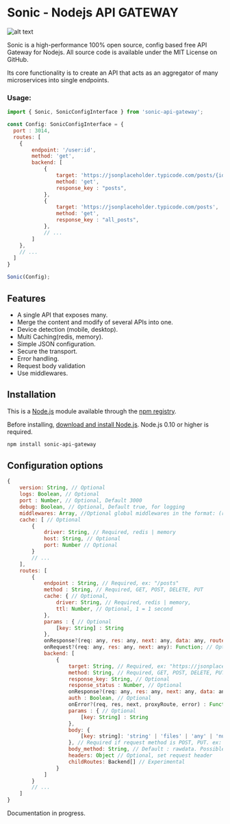 # Sonic - Nodejs API GATEWAY

![alt text](https://iili.io/3lSIiF.png "Sonic api gateway")

Sonic is a high-performance 100% open source, config based free API Gateway for Nodejs. All source code is available under the MIT License on GitHub.

Its core functionality is to create an API that acts as an aggregator of many microservices into single endpoints.

### Usage: 

```js
import { Sonic, SonicConfigInterface } from 'sonic-api-gateway';

const Config: SonicConfigInterface = {
  port : 3014,
  routes: [
    {
        endpoint: '/user:id',
        method: 'get',
        backend: [
            {
                target: 'https://jsonplaceholder.typicode.com/posts/{id}',
                method: 'get',
                response_key : "posts",
            },
            {
                target: 'https://jsonplaceholder.typicode.com/posts',
                method: 'get',
                response_key : "all_posts",
            },
            // ...
        ]
    },
    // ...
  ]
}

Sonic(Config);
```

## Features
  * A single API that exposes many.
  * Merge the content and modify of several APIs into one.
  * Device detection (mobile, desktop).
  * Multi Caching(redis, memory).
  * Simple JSON configuration.
  * Secure the transport.
  * Error handling.
  * Request body validation
  * Use middlewares.

## Installation

This is a [Node.js](https://nodejs.org/en/) module available through the [npm registry](https://www.npmjs.com/package/sonic-api-gateway).

Before installing, [download and install Node.js](https://nodejs.org/en/download/).
Node.js 0.10 or higher is required.


```bash
npm install sonic-api-gateway
```

## Configuration options
```js
{
    version: String, // Optional
    logs: Boolean, // Optional
    port : Number, // Optional, Default 3000
    debug: Boolean, // Optional, Default true, for logging
    middlewares: Array, //Optional global middlewares in the format: (req, res, next) => next(), Default []
    cache: [ // Optional
        {
            driver: String, // Required, redis | memory
            host: String, // Optional
            port: Number // Optional
        }
        // ...
    ],
    routes: [
        {
            endpoint : String, // Required, ex: "/posts"
            method : String, // Required, GET, POST, DELETE, PUT
            cache: { // Optional,
                driver: String, // Required, redis | memory,
                ttl: Number, // Optional, 1 = 1 second
            },
            params : { // Optional
                [key: String] : String
            },
            onResponse?(req: any, res: any, next: any, data: any, route: any): Function; // Optional
            onRequest?(req: any, res: any, next: any): Function; // Optional
            backend: [
                {
                    target: String, // Required, ex: "https://jsonplaceholder.typicode.com/posts"
                    method: String, // Required, GET, POST, DELETE, PUT
                    response_key: String, // Optional
                    response_status : Number, // Optional
                    onResponse?(req: any, res: any, next: any, data: any, route: any): Function, // Optional
                    auth : Boolean, // Optional
                    onError?(req, res, next, proxyRoute, error) : Function // Optional
                    params : { // Optional
                        [key: String] : String
                    },
                    body: {
                        [key: string]: 'string' | 'files' | 'any' | 'number' | 'boolean' 
                    }, // Required if request method is POST, PUT. ex: body : {name : 'string'}
                    body_method: String, // Default : rawdata. Possible: formdata, urlencoded, raw
                    headers: Object // Optional, set request header
                    childRoutes: Backend[] // Experimental
                }
            ]
        }
        // ...
    ]
}
```

Documentation in progress.